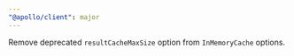 ```yaml
---
"@apollo/client": major
---
```


Remove deprecated `resultCacheMaxSize` option from `InMemoryCache` options.
